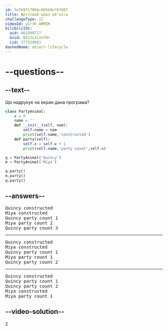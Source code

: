 ```yaml
---
id: 5e7b9f170b6c005b0e76f087
title: Життєвий цикл об’єкта
challengeType: 11
videoId: p1r3h_AMMIM
bilibiliIds:
  aid: 461998717
  bvid: BV1JL411n7Hr
  cid: 377529681
dashedName: object-lifecycle
---
```


# --questions--

## --text--

Що надрукує на екран дана програма?

```python
class PartyAnimal:
    x = 0
    name = ''
    def __init__(self, nam):
        self.name = nam
        print(self.name,'constructed')
    def party(self):
        self.x = self.x + 1
        print(self.name,'party count',self.x)

q = PartyAnimal('Quincy')
m = PartyAnimal('Miya')

q.party()
m.party()
q.party()
```

## --answers--

<pre>
Quincy constructed
Miya constructed
Quincy party count 1
Miya party count 2
Quincy party count 3
</pre>

---

<pre>
Quincy constructed
Miya constructed
Quincy party count 1
Miya party count 1
Quincy party count 2
</pre>

---

<pre>
Quincy constructed
Quincy party count 1
Quincy party count 2
Miya constructed
Miya party count 1
</pre>

## --video-solution--

2

